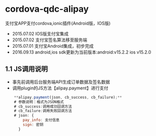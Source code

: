 # cordova-qdc-alipay
支付宝APP支付cordova,ionic插件(Android版，IOS版)

* 2015.07.02 IOS版支付宝集成
* 2015.07.02 支付宝签名算法移至服务端
* 2015.07.01 支付宝Android集成，初步完成
* 2016.09.13 android,ios sdk更新为当前版本:android:v15.2.2 ios v15.2.0
## 1.1 JS调用说明

* 事先前调用后台服务端API生成订单数据及签名数据
* 调用plugin的JS方法【alipay.payment】进行支付

```js
	**alipay.payment(json, cb_success, cb_failure);**
	# 参数说明：格式为JSON格式
	# cb_success:调用成功回调方法
	# cb_failure:调用失败回调方法
	# json: {
	    pay_info: 支付信息
	    sign: 密钥
	  }
```


